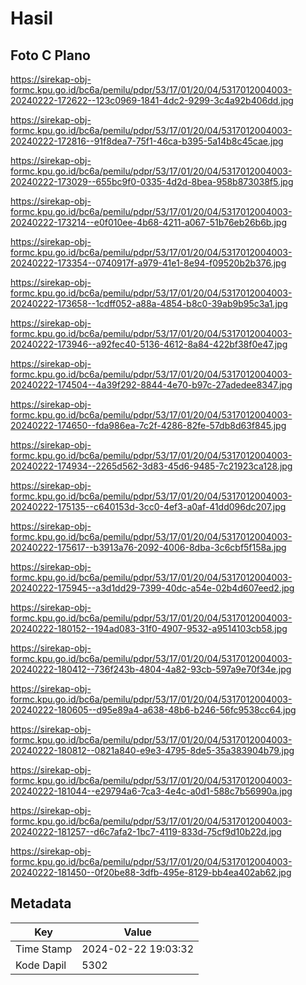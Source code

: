 # Hasil

## Foto C Plano

https://sirekap-obj-formc.kpu.go.id/bc6a/pemilu/pdpr/53/17/01/20/04/5317012004003-20240222-172622--123c0969-1841-4dc2-9299-3c4a92b406dd.jpg

https://sirekap-obj-formc.kpu.go.id/bc6a/pemilu/pdpr/53/17/01/20/04/5317012004003-20240222-172816--91f8dea7-75f1-46ca-b395-5a14b8c45cae.jpg

https://sirekap-obj-formc.kpu.go.id/bc6a/pemilu/pdpr/53/17/01/20/04/5317012004003-20240222-173029--655bc9f0-0335-4d2d-8bea-958b873038f5.jpg

https://sirekap-obj-formc.kpu.go.id/bc6a/pemilu/pdpr/53/17/01/20/04/5317012004003-20240222-173214--e0f010ee-4b68-4211-a067-51b76eb26b6b.jpg

https://sirekap-obj-formc.kpu.go.id/bc6a/pemilu/pdpr/53/17/01/20/04/5317012004003-20240222-173354--0740917f-a979-41e1-8e94-f09520b2b376.jpg

https://sirekap-obj-formc.kpu.go.id/bc6a/pemilu/pdpr/53/17/01/20/04/5317012004003-20240222-173658--1cdff052-a88a-4854-b8c0-39ab9b95c3a1.jpg

https://sirekap-obj-formc.kpu.go.id/bc6a/pemilu/pdpr/53/17/01/20/04/5317012004003-20240222-173946--a92fec40-5136-4612-8a84-422bf38f0e47.jpg

https://sirekap-obj-formc.kpu.go.id/bc6a/pemilu/pdpr/53/17/01/20/04/5317012004003-20240222-174504--4a39f292-8844-4e70-b97c-27adedee8347.jpg

https://sirekap-obj-formc.kpu.go.id/bc6a/pemilu/pdpr/53/17/01/20/04/5317012004003-20240222-174650--fda986ea-7c2f-4286-82fe-57db8d63f845.jpg

https://sirekap-obj-formc.kpu.go.id/bc6a/pemilu/pdpr/53/17/01/20/04/5317012004003-20240222-174934--2265d562-3d83-45d6-9485-7c21923ca128.jpg

https://sirekap-obj-formc.kpu.go.id/bc6a/pemilu/pdpr/53/17/01/20/04/5317012004003-20240222-175135--c640153d-3cc0-4ef3-a0af-41dd096dc207.jpg

https://sirekap-obj-formc.kpu.go.id/bc6a/pemilu/pdpr/53/17/01/20/04/5317012004003-20240222-175617--b3913a76-2092-4006-8dba-3c6cbf5f158a.jpg

https://sirekap-obj-formc.kpu.go.id/bc6a/pemilu/pdpr/53/17/01/20/04/5317012004003-20240222-175945--a3d1dd29-7399-40dc-a54e-02b4d607eed2.jpg

https://sirekap-obj-formc.kpu.go.id/bc6a/pemilu/pdpr/53/17/01/20/04/5317012004003-20240222-180152--194ad083-31f0-4907-9532-a9514103cb58.jpg

https://sirekap-obj-formc.kpu.go.id/bc6a/pemilu/pdpr/53/17/01/20/04/5317012004003-20240222-180412--736f243b-4804-4a82-93cb-597a9e70f34e.jpg

https://sirekap-obj-formc.kpu.go.id/bc6a/pemilu/pdpr/53/17/01/20/04/5317012004003-20240222-180605--d95e89a4-a638-48b6-b246-56fc9538cc64.jpg

https://sirekap-obj-formc.kpu.go.id/bc6a/pemilu/pdpr/53/17/01/20/04/5317012004003-20240222-180812--0821a840-e9e3-4795-8de5-35a383904b79.jpg

https://sirekap-obj-formc.kpu.go.id/bc6a/pemilu/pdpr/53/17/01/20/04/5317012004003-20240222-181044--e29794a6-7ca3-4e4c-a0d1-588c7b56990a.jpg

https://sirekap-obj-formc.kpu.go.id/bc6a/pemilu/pdpr/53/17/01/20/04/5317012004003-20240222-181257--d6c7afa2-1bc7-4119-833d-75cf9d10b22d.jpg

https://sirekap-obj-formc.kpu.go.id/bc6a/pemilu/pdpr/53/17/01/20/04/5317012004003-20240222-181450--0f20be88-3dfb-495e-8129-bb4ea402ab62.jpg


## Metadata

| Key        | Value               |
| ---------- | ------------------- |
| Time Stamp | 2024-02-22 19:03:32 |
| Kode Dapil | 5302                |



